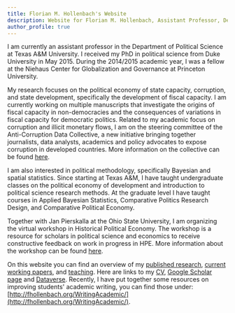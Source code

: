 ```yaml
---
title: Florian M. Hollenbach's Website
description: Website for Florian M. Hollenbach, Assistant Professor, Department of Political Science, Texas A&M University
author_profile: true
---
```


I am currently an assistant professor in the Department of Political Science at Texas A&M University. I received my PhD in political science from Duke University in May 2015. During the 2014/2015 academic year, I was a fellow at the Niehaus Center for Globalization and Governance at Princeton University.

My research focuses on the political economy of state capacity, corruption, and state development, specifically the development of fiscal capacity. I am currently working on multiple manuscripts that investigate the origins of fiscal capacity in non-democracies and the consequences of variations in fiscal capacity for democratic politics. Related to my academic focus on corruption and illicit monetary flows, I am on the steering committee of the Anti-Corruption Data Collective, a new initiative bringing together journalists, data analysts, academics and policy advocates to expose corruption in developed countries. More information on the collective can be found  [here](https://www.acdatacollective.org/). 

I am also interested in political methodology, specifically Bayesian and spatial statistics. Since starting at Texas A&M, I have taught undergraduate classes on the political economy of development and introduction to political science research methods. At the graduate level I have taught courses in Applied Bayesian Statistics, Comparative Politics Research Design, and Comparative Political Economy. 

Together with Jan Pierskalla at the Ohio State University, I am organizing the virtual workshop in Historical Political Economy. The workshop is a resource for scholars in political science and economics to receive constructive feedback on work in progress in HPE. More information about the workshop can be found [here](https://historicalpe.org/). 

On this website you can find an overview of my [published research](pages/publications/), [current working papers](pages/workingPapers), and [teaching](pages/teaching). Here are links to my [CV](papers/CV_Hollenbach.pdf), [Google Scholar page](https://scholar.google.com/citations?user=1B4nx4oAAAAJ&hl=en) and [Dataverse](https://dataverse.harvard.edu/dataverse/fhollenbach). Recently, I have put together some resources on improving students' academic writing, you can find those under: [http://fhollenbach.org/WritingAcademic/](http://fhollenbach.org/WritingAcademic/).


